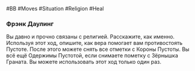 #BB  #Moves #Situation #Religion #Heal 
### Фрэнк Даулинг
Вы давно и прочно связаны с религией. Расскажите, как  именно. Используя этот ход, опишите, как вера помогает  вам противостоять Пустоте. После этого можете снять  все отметки с Короны Пустоты. Вы всё ещё Одержимы  Пустотой, если снимаете пометку с Зёрнышка Граната.  Вы можете использовать этот ход только один раз.